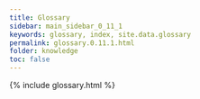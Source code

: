 ```yaml
---
title: Glossary
sidebar: main_sidebar_0_11_1
keywords: glossary, index, site.data.glossary
permalink: glossary.0.11.1.html
folder: knowledge
toc: false
---
```


{% include glossary.html %}
